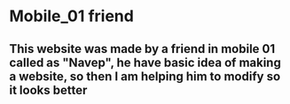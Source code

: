 # Mobile_01 friend
## This website was made by a friend in mobile 01 called as "Navep", he have basic idea of making a website, so then I am helping him to modify so it looks better
